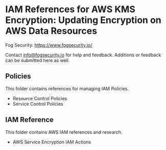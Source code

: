 # IAM References for AWS KMS Encryption: Updating Encryption on AWS Data Resources

Fog Security: https://www.fogsecurity.io/ 

Contact info@fogsecurity.io for help and feedback. Additions or feedback can be submitted here as well.

## Policies

This folder contains references for managing IAM Policies.  

* Resource Control Policies
* Service Control Policies

## IAM Reference

This folder contains AWS IAM references and research.

* AWS Service Encryption IAM Actions
